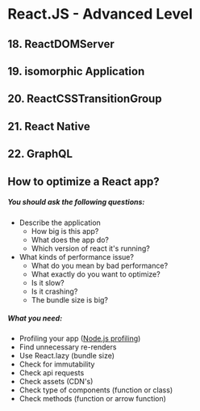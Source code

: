 # React.JS - Advanced Level

## 18. ReactDOMServer
## 19. isomorphic Application
## 20. ReactCSSTransitionGroup
## 21. React Native
## 22. GraphQL

## How to optimize a React app?
##### You should ask the following questions:
* Describe the application
  * How big is this app?
  * What does the app do?
  * Which version of react it's running?
* What kinds of performance issue?
  * What do you mean by bad performance?
  * What exactly do you want to optimize?
  * Is it slow?
  * Is it crashing?
  * The bundle size is big?
  
##### What you need:
* Profiling your app ([Node.js profiling](https://nodejs.org/uk/docs/guides/simple-profiling/))
* Find unnecessary re-renders
* Use React.lazy (bundle size)
* Check for immutability
* Check api requests
* Check assets (CDN's)
* Check type of components (function or class)
* Check methods (function or arrow function)
